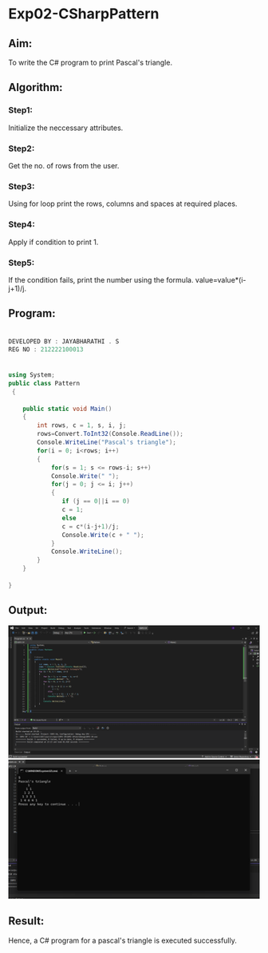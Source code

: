# Exp02-CSharpPattern

## Aim:
To write the C# program to print Pascal's triangle.

## Algorithm:

### Step1:
Initialize the neccessary attributes.
### Step2:
Get the no. of rows from the user.
### Step3:
Using for loop print the rows, columns and spaces at required places.
### Step4:
Apply if condition to print 1.
### Step5:
If the condition fails, print the number using the formula. value=value*(i-j+1)/j.


## Program:

```C#

DEVELOPED BY : JAYABHARATHI . S
REG NO : 212222100013


using System;
public class Pattern
 {

    public static void Main() 
    {
        int rows, c = 1, s, i, j; 
        rows=Convert.ToInt32(Console.ReadLine());
        Console.WriteLine("Pascal's triangle");
        for(i = 0; i<rows; i++) 
        {
            for(s = 1; s <= rows-i; s++)
            Console.Write(" ");
            for(j = 0; j <= i; j++)
            {
               if (j == 0||i == 0)
               c = 1;
               else
               c = c*(i-j+1)/j;
               Console.Write(c + " ");
            }
            Console.WriteLine();
        }
    }
   
}

```

## Output:

![](./exp%202.2.png)
![](./exp%202.1.png)


## Result:

Hence, a C# program for a pascal's triangle is executed successfully.